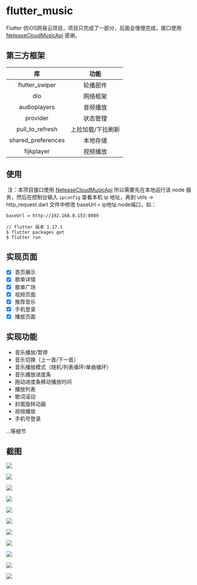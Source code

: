 # flutter_music

Flutter 仿iOS网易云项目，项目只完成了一部分，后面会慢慢完成，接口使用 [NeteaseCloudMusicApi](https://binaryify.github.io/NeteaseCloudMusicApi/#/?id=neteasecloudmusicapi) 感谢。

## 第三方框架

|         库         |       功能        |
| :----------------: | :---------------: |
|   flutter_swiper   |     轮播部件      |
|        dio         |     网络框架      |
|    audioplayers    |     音频播放      |
|      provider      |     状态管理      |
|  pull_to_refresh   | 上拉加载/下拉刷新 |
| shared_preferences |     本地存储      |
|     fijkplayer     |     视频播放      |

## 使用

​	注：本项目接口使用 [NeteaseCloudMusicApi](https://binaryify.github.io/NeteaseCloudMusicApi/#/?id=neteasecloudmusicapi) 所以需要先在本地运行该 node 服务，然后在控制台输入 `ipconfig` 查看本机 ip 地址，再到 utils -> http_request.dart 文件中修改 baseUrl = ip地址:node端口，如：

`baseUrl = http://192.168.0.153:8989`

```
// flutter 版本 1.17.1
$ flutter packages get
$ flutter run
```

## 实现页面

- [x] 首页展示
- [x] 歌单详情
- [x] 歌单广场
- [x] 视频页面
- [x] 推荐音乐
- [x] 手机登录
- [x] 播放页面

## 实现功能

* 音乐播放/暂停
* 音乐切换（上一首/下一首）
* 音乐播放模式（随机/列表循环/单曲循环）
* 音乐播放进度条
* 拖动进度条移动播放时间
* 播放列表
* 歌词滚动
* 封面旋转动画
* 视频播放
* 手机号登录

...等细节

## 截图

![](https://github.com/XkSuperCool/flutter-music/blob/master/screenshot/Screenshot_1593680474.png?raw=true)

![](https://github.com/XkSuperCool/flutter-music/blob/master/screenshot/Screenshot_1593680486.png)

![](https://github.com/XkSuperCool/flutter-music/blob/master/screenshot/\Screenshot_1593680501.png)

![](https://github.com/XkSuperCool/flutter-music/blob/master/screenshot/Screenshot_1593680692.png)

![](https://github.com/XkSuperCool/flutter-music/blob/master/screenshot/Screenshot_1593680696.png)

![](https://github.com/XkSuperCool/flutter-music/blob/master/screenshot/Screenshot_1593680792.png)

![](https://github.com/XkSuperCool/flutter-music/blob/master/screenshot/Screenshot_1593680830.png)

![](https://github.com/XkSuperCool/flutter-music/blob/master/screenshot/Screenshot_1593680839.png)

![](https://github.com/XkSuperCool/flutter-music/blob/master/screenshot/Screenshot_1593680845.png)

![](https://github.com/XkSuperCool/flutter-music/blob/master/screenshot/Screenshot_1593680871.png)

![](https://github.com/XkSuperCool/flutter-music/blob/master/screenshot/Screenshot_1593681039.png)